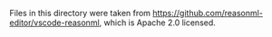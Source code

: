 Files in this directory were taken from
https://github.com/reasonml-editor/vscode-reasonml, which is Apache 2.0 licensed.
